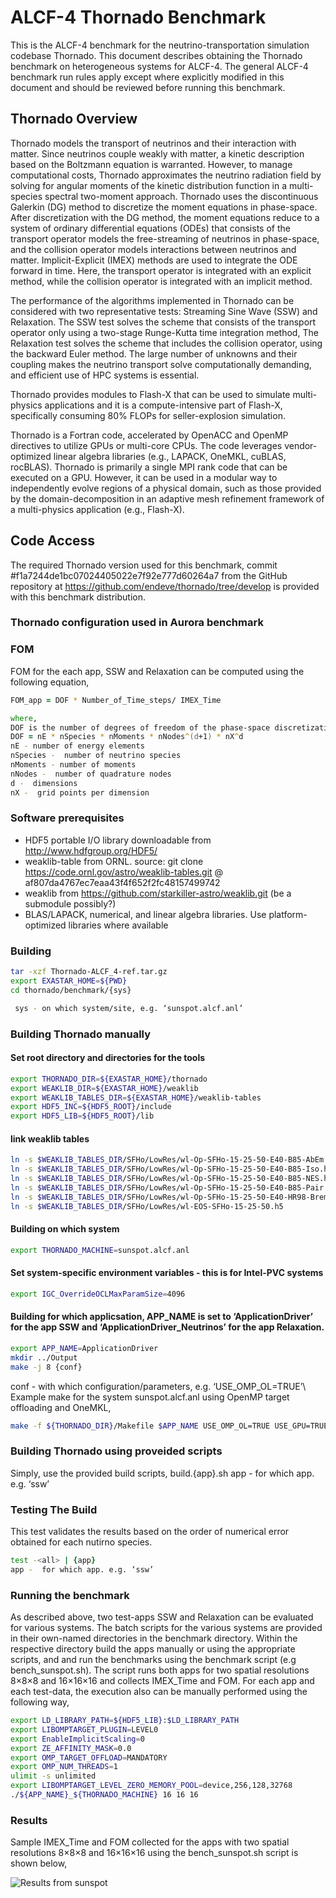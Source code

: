 # ALCF-4 Thornado Benchmark

This is the ALCF-4 benchmark for the neutrino-transportation simulation codebase Thornado. This document describes obtaining the Thornado benchmark on heterogeneous systems for ALCF-4. The general ALCF-4 benchmark run rules apply except where explicitly modified in this document and should be reviewed before running this benchmark.

## Thornado Overview

Thornado models the transport of neutrinos and their interaction with matter. Since neutrinos couple weakly with matter, a kinetic description based on the Boltzmann equation is warranted. However, to manage computational costs, Thornado approximates the neutrino radiation field by solving for angular moments of the kinetic distribution function in a multi-species spectral two-moment approach. Thornado uses the discontinuous Galerkin (DG) method to discretize the moment equations in phase-space. After discretization with the DG method, the moment equations reduce to a system of ordinary differential equations (ODEs) that consists of the transport operator models the free-streaming of neutrinos in phase-space, and the collision operator models interactions between neutrinos and matter. Implicit-Explicit (IMEX) methods are used to integrate the ODE forward in time. Here, the transport operator is integrated with an explicit method, while the collision operator is integrated with an implicit method.  

The performance of the algorithms implemented in Thornado can be considered with two representative tests: Streaming Sine Wave (SSW) and Relaxation.  The SSW test solves the scheme that consists of the transport operator only using a two-stage Runge-Kutta time integration method,  The Relaxation test solves the scheme that includes the collision operator, using the backward Euler method. The large number of unknowns and their coupling makes the neutrino transport solve computationally demanding, and efficient use of HPC systems is essential. 

Thornado provides modules to Flash-X that can be used to simulate multi-physics applications and it is a compute-intensive part of Flash-X, specifically consuming 80% FLOPs for seller-explosion simulation.

Thornado is a Fortran code, accelerated by OpenACC and OpenMP directives to utilize GPUs or multi-core CPUs. The code leverages vendor-optimized linear algebra libraries (e.g., LAPACK, OneMKL, cuBLAS, rocBLAS). Thornado is primarily a single MPI rank code that can be executed on a GPU. However, it can be used in a modular way to independently evolve regions of a physical domain, such as those provided by the domain-decomposition in an adaptive mesh refinement framework of a multi-physics application (e.g., Flash-X).

## Code Access

The required Thornado version used for this benchmark, commit #f1a7244de1bc07024405022e7f92e777d60264a7 from the GitHub repository at https://github.com/endeve/thornado/tree/develop is provided with this benchmark distribution. 

### Thornado configuration used in Aurora benchmark

### FOM

FOM for the each app, SSW and Relaxation can be computed using the following equation,
```zsh
FOM_app = DOF * Number_of_Time_steps/ IMEX_Time 

where, 
DOF is the number of degrees of freedom of the phase-space discretization, that can be computed as follows, 
DOF = nE * nSpecies * nMoments * nNodes^(d+1) * nX^d 
nE - number of energy elements
nSpecies -  number of neutrino species
nMoments - number of moments
nNodes -  number of quadrature nodes
d -  dimensions 
nX -  grid points per dimension
```

### Software prerequisites

* HDF5 portable I/O library downloadable from http://www.hdfgroup.org/HDF5/ 
* weaklib-table from ORNL. source: git clone https://code.ornl.gov/astro/weaklib-tables.git @ af807da4767ec7eaa43f4f652f2fc48157499742
* weaklib from https://github.com/starkiller-astro/weaklib.git (be a submodule possibly?)
* BLAS/LAPACK, numerical, and linear algebra libraries. Use platform-optimized libraries where available

### Building
```zsh
tar -xzf Thornado-ALCF_4-ref.tar.gz
export EXASTAR_HOME=${PWD}
cd thornado/benchmark/{sys}

 sys - on which system/site, e.g. ‘sunspot.alcf.anl’
```

### Building Thornado manually 

#### Set root directory and directories for the tools
```zsh
export THORNADO_DIR=${EXASTAR_HOME}/thornado
export WEAKLIB_DIR=${EXASTAR_HOME}/weaklib
export WEAKLIB_TABLES_DIR=${EXASTAR_HOME}/weaklib-tables
export HDF5_INC=${HDF5_ROOT}/include
export HDF5_LIB=${HDF5_ROOT}/lib
```

#### link weaklib tables
```zsh
ln -s $WEAKLIB_TABLES_DIR/SFHo/LowRes/wl-Op-SFHo-15-25-50-E40-B85-AbEm.h5
ln -s $WEAKLIB_TABLES_DIR/SFHo/LowRes/wl-Op-SFHo-15-25-50-E40-B85-Iso.h5
ln -s $WEAKLIB_TABLES_DIR/SFHo/LowRes/wl-Op-SFHo-15-25-50-E40-B85-NES.h5
ln -s $WEAKLIB_TABLES_DIR/SFHo/LowRes/wl-Op-SFHo-15-25-50-E40-B85-Pair.h5
ln -s $WEAKLIB_TABLES_DIR/SFHo/LowRes/wl-Op-SFHo-15-25-50-E40-HR98-Brem.h5
ln -s $WEAKLIB_TABLES_DIR/SFHo/LowRes/wl-EOS-SFHo-15-25-50.h5
```

####  Building on which system
```zsh
export THORNADO_MACHINE=sunspot.alcf.anl
```
#### Set system-specific environment variables - this is for Intel-PVC systems
```zsh
export IGC_OverrideOCLMaxParamSize=4096
```
#### Building for which applicsation,  APP_NAME is set to ‘ApplicationDriver’ for the app SSW and ‘ApplicationDriver_Neutrinos’ for the app Relaxation.
```zsh
export APP_NAME=ApplicationDriver
mkdir ../Output
make -j 8 {conf}
```
 conf -  with which configuration/parameters, e.g. ‘USE_OMP_OL=TRUE’\ Example make for the system sunspot.alcf.anl using OpenMP target offloading and OneMKL,
```zsh
make -f ${THORNADO_DIR}/Makefile $APP_NAME USE_OMP_OL=TRUE USE_GPU=TRUE USE_CUDA=FALSE USE_ONEMKL=TRUE
```

### Building Thornado using proveided scripts

Simply, use the provided build scripts, build.{app}.sh
app -  for which app. e.g. ‘ssw’

### Testing The Build

This test validates the results based on the order of numerical error obtained for each nutirno species.
```zsh
test -<all> | {app}
app -  for which app. e.g. ‘ssw’ 
```

### Running the benchmark

As described above, two test-apps SSW and Relaxation can be evaluated for various systems. The batch scripts for the various systems are provided in their own-named directories in the benchmark directory. Within the respective directory build the apps manually or using the appropriate scripts, and and run the benchmarks using the benchmark script (e.g bench_sunspot.sh). The script runs both apps for two spatial resolutions 8×8×8 and 16×16×16 and collects IMEX_Time and FOM. For each app and each test-data, the execution also can be manually performed using the following way,
```zsh
export LD_LIBRARY_PATH=${HDF5_LIB}:$LD_LIBRARY_PATH
export LIBOMPTARGET_PLUGIN=LEVEL0
export EnableImplicitScaling=0
export ZE_AFFINITY_MASK=0.0
export OMP_TARGET_OFFLOAD=MANDATORY
export OMP_NUM_THREADS=1
ulimit -s unlimited
export LIBOMPTARGET_LEVEL_ZERO_MEMORY_POOL=device,256,128,32768
./${APP_NAME}_${THORNADO_MACHINE} 16 16 16  
```

### Results

Sample IMEX_Time and FOM collected for the apps with two spatial resolutions 8×8×8 and 16×16×16 using the bench_sunspot.sh script is shown below,

![Results from sunspot](bench_sunspot.png)


